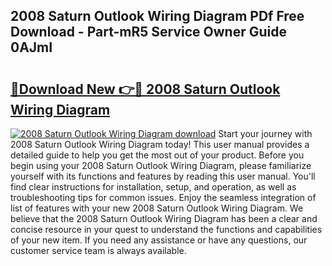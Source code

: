 ## 2008 Saturn Outlook Wiring Diagram PDf Free Download - Part-mR5 Service Owner Guide 0AJmI

# <h2><a href="http://dft6yx.blite.top/?on=2008+Saturn+Outlook+Wiring+Diagram">🔗Download New 👉🔴 2008 Saturn Outlook Wiring Diagram</a></h2>

[![2008 Saturn Outlook Wiring Diagram download](https://i.imgur.com/lujVjoI.png)](http://dft6yx.blite.top/?on=2008+Saturn+Outlook+Wiring+Diagram)
Start your journey with 2008 Saturn Outlook Wiring Diagram today! This user manual provides a detailed guide to help you get the most out of your product. Before you begin using your 2008 Saturn Outlook Wiring Diagram, please familiarize yourself with its functions and features by reading this user manual. You'll find clear instructions for installation, setup, and operation, as well as troubleshooting tips for common issues. Enjoy the seamless integration of list of features with your new 2008 Saturn Outlook Wiring Diagram. We believe that the 2008 Saturn Outlook Wiring Diagram has been a clear and concise resource in your quest to understand the functions and capabilities of your new item. If you need any assistance or have any questions, our customer service team is always available.
